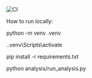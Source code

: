 ![CI](https://github.com/github-christan/wgu-capstone-credit-default/actions/workflows/ci.yml/badge.svg)

How to run locally:

python -m venv .venv

.\.venv\Scripts\activate

pip install -r requirements.txt

python analysis/run_analysis.py
